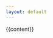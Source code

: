 ```yaml
---
layout: default
---
```


<link rel="stylesheet" href="https://cdn.jsdelivr.net/npm/katex@0.13.20/dist/katex.min.css" integrity="sha384-cRxb1HsKSl8bTfU9fBcGsjktUfQa6w+fwvkYnU8XjFH4Qg8To1+/9OXv5iRzrKX4" crossorigin="anonymous">

<link rel="stylesheet" href="//cdnjs.cloudflare.com/ajax/libs/highlight.js/11.3.1/styles/default.min.css">

{{content}}

<script defer src="https://cdn.jsdelivr.net/npm/katex@0.13.20/dist/katex.min.js" integrity="sha384-ov99pRO2tAc0JuxTVzf63RHHeQTJ0CIawbDZFiFTzB07aqFZwEu2pz4uzqL+5OPG" crossorigin="anonymous"></script>
<script>
    function renderMath() {
        renderMathInElement(document.body, {
            delimiters: [
                {left: '$$', right: '$$', display: true},
                {left: '$', right: '$', display: false}
            ],
            throwOnError : false
        })
    }
</script>
<script defer src="https://cdn.jsdelivr.net/npm/katex@0.13.20/dist/contrib/auto-render.min.js" integrity="sha384-+XBljXPPiv+OzfbB3cVmLHf4hdUFHlWNZN5spNQ7rmHTXpd7WvJum6fIACpNNfIR" crossorigin="anonymous" onload="renderMath()"></script>

<script src="//cdnjs.cloudflare.com/ajax/libs/highlight.js/11.3.1/highlight.min.js" onload="hljs.highlightAll()"></script>